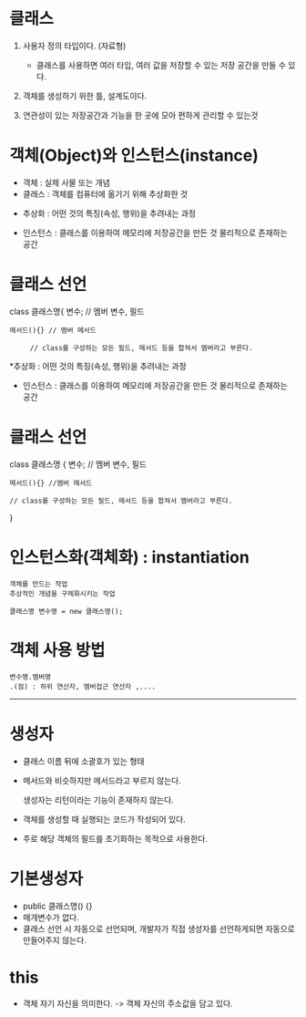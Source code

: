 # 클래스
1. 사용자 정의 타입이다. (자료형)
	- 클래스를 사용하면 여러 타입, 여러 값을 저장할 수 있는 저장 공간을 만들 수 있다.

2. 객체를 생성하기 위한 틀, 설계도이다.

3. 연관성이 있는 저장공간과 기능을 한 곳에 모아 편하게 관리할 수 있는것

# 객체(Object)와 인스턴스(instance)
- 객체 : 실제 사물 또는 개념
- 클래스 : 객체를 컴퓨터에 옮기기 위해 추상화한 것
* 추상화 : 어떤 것의 특징(속성, 행위)을 추려내는 과정
- 인스턴스 : 클래스를 이용하여 메모리에 저장공간을 만든 것
	물리적으로 존재하는 공간

# 클래스 선언
class 클래스명{
	변수; // 멤버 변수, 필드

	메서드(){} // 멤버 메서드

         // class를 구성하는 모든 필드, 메서드 등을 합쳐서 멤버라고 부른다.
*추상화 : 어떤 것의 특징(속성, 행위)을 추려내는 과정
- 인스턴스 : 클래스를 이용하여 메모리에 저장공간을 만든 것
	     물리적으로 존재하는 공간

# 클래스 선언
class 클래스명 {
	변수; // 멤버 변수, 필드
	
	메서드(){} //멤버 메서드 

	// class를 구성하는 모든 필드, 메서드 등을 합쳐서 멤버라고 부른다.
}

# 인스턴스화(객체화) : instantiation
	객체를 만드는 작업
	추상적인 개념을 구체화시키는 작업

	클래스명 변수명 = new 클래스명();

# 객체 사용 방법
	변수명.멤버명
	.(점) : 하위 연산자, 멤버접근 연산자 ,....

----

# 생성자
- 클래스 이름 뒤에 소괄호가 있는 형태
- 메서드와 비슷하지만 메서드라고 부르지 않는다.

  생성자는 리턴이라는 기능이 존재하지 않는다.
- 객체를 생성할 때 실행되는 코드가 작성되어 있다.
- 주로 해당 객체의 필드를 초기화하는 목적으로 사용한다.

# 기본생성자
- public 클래스명() {}
- 매개변수가 없다.
- 클래스 선언 시 자동으로 선언되며, 개발자가 직접 생성자를 선언하게되면 자동으로 만들어주지 않는다.

# this
- 객체 자기 자신을 의미한다. -> 객체 자신의 주소값을 담고 있다.

